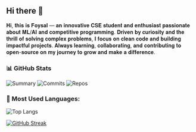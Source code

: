 ## Hi there 👋

𝐇𝐢, 𝐭𝐡𝐢𝐬 𝐢𝐬 𝐅𝐨𝐲𝐬𝐚𝐥 — 𝐚𝐧 𝐢𝐧𝐧𝐨𝐯𝐚𝐭𝐢𝐯𝐞 𝐂𝐒𝐄 𝐬𝐭𝐮𝐝𝐞𝐧𝐭 𝐚𝐧𝐝 𝐞𝐧𝐭𝐡𝐮𝐬𝐢𝐚𝐬𝐭 𝐩𝐚𝐬𝐬𝐢𝐨𝐧𝐚𝐭𝐞 𝐚𝐛𝐨𝐮𝐭 𝐌𝐋/𝐀𝐈 𝐚𝐧𝐝 𝐜𝐨𝐦𝐩𝐞𝐭𝐢𝐭𝐢𝐯𝐞 𝐩𝐫𝐨𝐠𝐫𝐚𝐦𝐦𝐢𝐧𝐠. 𝐃𝐫𝐢𝐯𝐞𝐧 𝐛𝐲 𝐜𝐮𝐫𝐢𝐨𝐬𝐢𝐭𝐲 𝐚𝐧𝐝 𝐭𝐡𝐞 𝐭𝐡𝐫𝐢𝐥𝐥 𝐨𝐟 𝐬𝐨𝐥𝐯𝐢𝐧𝐠 𝐜𝐨𝐦𝐩𝐥𝐞𝐱 𝐩𝐫𝐨𝐛𝐥𝐞𝐦𝐬, 𝐈 𝐟𝐨𝐜𝐮𝐬 𝐨𝐧 𝐜𝐥𝐞𝐚𝐧 𝐜𝐨𝐝𝐞 𝐚𝐧𝐝 𝐛𝐮𝐢𝐥𝐝𝐢𝐧𝐠 𝐢𝐦𝐩𝐚𝐜𝐭𝐟𝐮𝐥 𝐩𝐫𝐨𝐣𝐞𝐜𝐭𝐬. 𝐀𝐥𝐰𝐚𝐲𝐬 𝐥𝐞𝐚𝐫𝐧𝐢𝐧𝐠, 𝐜𝐨𝐥𝐥𝐚𝐛𝐨𝐫𝐚𝐭𝐢𝐧𝐠, 𝐚𝐧𝐝 𝐜𝐨𝐧𝐭𝐫𝐢𝐛𝐮𝐭𝐢𝐧𝐠 𝐭𝐨 𝐨𝐩𝐞𝐧-𝐬𝐨𝐮𝐫𝐜𝐞 𝐨𝐧 𝐦𝐲 𝐣𝐨𝐮𝐫𝐧𝐞𝐲 𝐭𝐨 𝐠𝐫𝐨𝐰 𝐚𝐧𝐝 𝐦𝐚𝐤𝐞 𝐚 𝐝𝐢𝐟𝐟𝐞𝐫𝐞𝐧𝐜𝐞.


### 📊 GitHub Stats

![Summary](https://github-profile-summary-cards.vercel.app/api/cards/profile-details?username=Foysal-001&theme=github_dark)
![Commits](https://github-profile-summary-cards.vercel.app/api/cards/productive-time?username=Foysal-001&theme=github_dark&utcOffset=8)
![Repos](https://github-profile-summary-cards.vercel.app/api/cards/repos-per-language?username=Foysal-001&theme=github_dark)

<div align="center">
  
</div>



### 🚀 Most Used Languages:
![Top Langs](https://github-readme-stats.vercel.app/api/top-langs/?username=Foysal-001&layout=compact&theme=dark)


[![GitHub Streak](https://github-readme-streak-stats.herokuapp.com/?user=Foysal-001&theme=dark&hide_border=true)](https://git.io/streak-stats)

